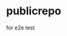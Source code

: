 # publicrepo
for e2e test






















































































































































































































































































































